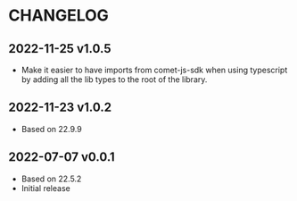 # CHANGELOG

## 2022-11-25 v1.0.5

- Make it easier to have imports from comet-js-sdk when using typescript by adding all the lib types to the root of the library.

## 2022-11-23 v1.0.2

- Based on 22.9.9

## 2022-07-07 v0.0.1
- Based on 22.5.2
- Initial release
